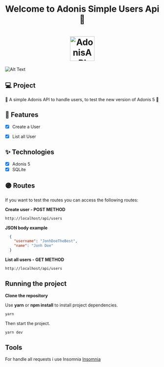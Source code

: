 
<h1 align="center">
  Welcome to Adonis Simple Users Api  👋
</h1>
<h1 align="center">
 <img alt="AdonisAPI" height="80" title="" src="https://i.imgur.com/fFn8zH1.png" />
</h1>

<p align="center">

![Alt Text](https://media.giphy.com/media/t67xPdTbOm0zS9Li8h/giphy.gif)
</p>



## 💻 Project
🔺 A simple Adonis API to handle users, to test the new version of Adonis 5 🧔

## 🔨 Features

- [X] Create a User
- [X] List all User


## ✨ Technologies

- [X] Adonis 5
- [X] SQLite

## 🟣 Routes

If you want to test the routes you can access the following routes:

**Create user - POST METHOD**

```cl
http://localhost/api/users
```

**JSON body example**

```json
  {
    "username": "JonhDoeTheBest",
    "name": "Jonh Doe"
  }
```

**List all users - GET METHOD**

```cl
http://localhost/api/users
```

## Running the project

**Clone the repository**

Use **yarn** or **npm install** to install project dependencies.

```cl
yarn
```

Then start the project.

```cl
yarn dev
```

## Tools

For handle all requests i use Insomnia [Insomnia](https://insomnia.rest/)






